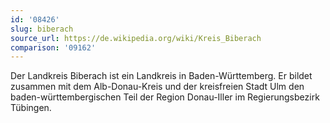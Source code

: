 ```yaml
---
id: '08426'
slug: biberach
source_url: https://de.wikipedia.org/wiki/Kreis_Biberach
comparison: '09162'
---
```


Der Landkreis Biberach ist ein Landkreis in Baden-Württemberg. Er bildet zusammen mit dem Alb-Donau-Kreis und der kreisfreien Stadt Ulm den baden-württembergischen Teil der Region Donau-Iller im Regierungsbezirk Tübingen.

